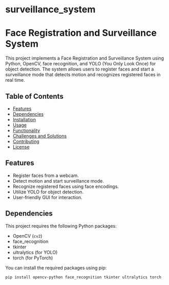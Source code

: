 # surveillance_system
# Face Registration and Surveillance System

This project implements a Face Registration and Surveillance System using Python, OpenCV, face recognition, and YOLO (You Only Look Once) for object detection. The system allows users to register faces and start a surveillance mode that detects motion and recognizes registered faces in real time.

## Table of Contents

- [Features](#features)
- [Dependencies](#dependencies)
- [Installation](#installation)
- [Usage](#usage)
- [Functionality](#functionality)
- [Challenges and Solutions](#challenges-and-solutions)
- [Contributing](#contributing)
- [License](#license)

## Features

- Register faces from a webcam.
- Detect motion and start surveillance mode.
- Recognize registered faces using face encodings.
- Utilize YOLO for object detection.
- User-friendly GUI for interaction.

## Dependencies

This project requires the following Python packages:

- OpenCV (`cv2`)
- face_recognition
- tkinter
- ultralytics (for YOLO)
- torch (for PyTorch)

You can install the required packages using pip:

```bash
pip install opencv-python face_recognition tkinter ultralytics torch
